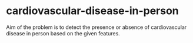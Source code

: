 # cardiovascular-disease-in-person
Aim of the problem is to detect the presence or absence of cardiovascular disease in person based on the given features.
